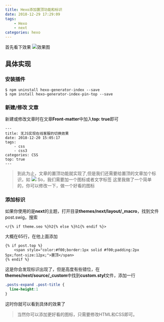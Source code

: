 ```yaml
---
title: Hexo添加置顶功能和标识
date: 2018-12-29 17:29:09
tags: 
    - Hexo
    - next
categories: hexo
---
```


首先看下效果
![效果图](https://i.loli.net/2018/12/29/5c273ed38214d.png)
<!--more-->
## 具体实现
### 安装插件
```
$ npm uninstall hexo-generator-index --save
$ npm install hexo-generator-index-pin-top --save
```
### 新建/修改 文章
新建或修改文章时在文章**Front-matter**中加入**top: true**即可
```
---
title: 无JS实现在线客服的切换效果
date: 2018-12-20 15:05:17
tags:
    - css
    - css3
categories: CSS
top: true
---
```
> 到此为止，文章的置顶功能就实现了,但是我们还需要给置顶的文章加个标识，如
![](https://i.loli.net/2018/12/29/5c2740bd13582.png)
So，我们需要加一个图标或者文字标签
这里我做了一个简单的，你可以修改一下，做一个好看的图标
### 添加标识
如果你使用的是**next**的主题，打开目录**themes/next/layout/_macro**，找到文件post.swig，搜索
```
</{% if theme.seo %}h2{% else %}h1{% endif %}>
```
大概在65行，在他上面添加
```
{% if post.top %}
    <span style="color:#f00;border:1px solid #f00;padding:2px 5px;font-size:12px;">置顶</span>
{% endif %}
```
这是你会发现标识出现了，但是高度有些错位，在**themes/next/source/_custom**中找到**custom.styl**文件，添加一行
```css
.posts-expand .post-title {
  line-height:1
}
```
这时你就可以看到具体的效果了
> 当然你可以添加更好看的图标，只需要修改HTML和CSS即可。
